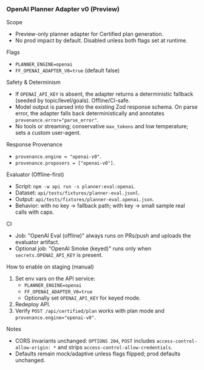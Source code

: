 ### OpenAI Planner Adapter v0 (Preview)

Scope
- Preview-only planner adapter for Certified plan generation.
- No prod impact by default. Disabled unless both flags set at runtime.

Flags
- `PLANNER_ENGINE=openai`
- `FF_OPENAI_ADAPTER_V0=true` (default false)

Safety & Determinism
- If `OPENAI_API_KEY` is absent, the adapter returns a deterministic fallback (seeded by topic/level/goals). Offline/CI-safe.
- Model output is parsed into the existing Zod response schema. On parse error, the adapter falls back deterministically and annotates `provenance.error="parse_error"`.
- No tools or streaming; conservative `max_tokens` and low temperature; sets a custom user-agent.

Response Provenance
- `provenance.engine = "openai-v0"`.
- `provenance.proposers = ["openai-v0"]`.

Evaluator (Offline-first)
- Script: `npm -w api run -s planner:eval:openai`.
- Dataset: `api/tests/fixtures/planner-eval.jsonl`.
- Output: `api/tests/fixtures/planner-eval.openai.json`.
- Behavior: with no key → fallback path; with key → small sample real calls with caps.

CI
- Job: "OpenAI Eval (offline)" always runs on PRs/push and uploads the evaluator artifact.
- Optional job: "OpenAI Smoke (keyed)" runs only when `secrets.OPENAI_API_KEY` is present.

How to enable on staging (manual)
1) Set env vars on the API service:
   - `PLANNER_ENGINE=openai`
   - `FF_OPENAI_ADAPTER_V0=true`
   - Optionally set `OPENAI_API_KEY` for keyed mode.
2) Redeploy API.
3) Verify `POST /api/certified/plan` works with plan mode and `provenance.engine="openai-v0"`.

Notes
- CORS invariants unchanged: `OPTIONS 204`, `POST` includes `access-control-allow-origin: *` and strips `access-control-allow-credentials`.
- Defaults remain mock/adaptive unless flags flipped; prod defaults unchanged.



